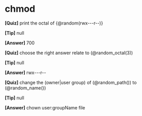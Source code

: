# chmod

**[Quiz]** print the octal of {@random(rwx---r--)}

**[Tip]** null

**[Answer]** 700

**[Quiz]** choose the right answer relate to (@random_octal(3))

**[Tip]** null

**[Answer]** rwx---r--

**[Quiz]** change the (owner|user group) of (@random_path()) to (@random_name())

**[Tip]** null

**[Answer]** chown user:groupName file


